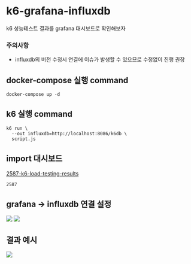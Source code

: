 # k6-grafana-influxdb
k6 성능테스트 결과를 grafana 대시보드로 확인해보자

### 주의사항
- influxdb의 버전 수정시 연결에 이슈가 발생할 수 있으므로 수정없이 진행 권장

## docker-compose 실행 command
```
docker-compose up -d
```

## k6 실행 command
```
k6 run \
  --out influxdb=http://localhost:8086/k6db \
  script.js
```

## import 대시보드
[2587-k6-load-testing-results](https://grafana.com/grafana/dashboards/2587-k6-load-testing-results/)
```
2587
```

## grafana -> influxdb 연결 설정
![](https://github.com/ohksj77/k6-grafana-influxdb/assets/89020004/6d56c4cc-3280-47fe-b9da-83795ba4c5f2)
![](https://github.com/ohksj77/k6-grafana-influxdb/assets/89020004/5a8c26bb-dba4-45d0-84d2-182e7d401c56)


## 결과 예시
![](https://github.com/ohksj77/k6-grafana-influxdb/assets/89020004/508db923-4ad2-44ee-8643-ad2cd18c40f5)
